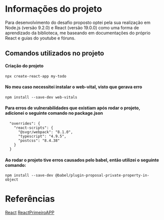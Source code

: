 # Informações do projeto
Para desenvolvimento do desafio proposto optei pela sua realização em Node.js (versão 9.2.0) e React (versão 19.0.0) como uma forma de aprendizado da biblioteca, me baseando em documentações do próprio React e guias do youtube e fóruns.

## Comandos utilizados no projeto

#### Criação do projeto
```
npx create-react-app my-todo
```

#### No meu caso necessitei instalar o web-vital, visto que gerava erro
```
npm install --save-dev web-vitals
```

#### Para erros de vulnerabilidades que existiam após rodar o projeto, adicionei o seguinte comando no package.json
```
  "overrides": {
    "react-scripts": {
      "@svgr/webpack": "8.1.0",
      "typescript": "4.9.5",
      "postcss": "8.4.38"
    }
  }
```

#### Ao rodar o projeto tive erros causados pelo babel, então utilizei o seguinte comando:
```
npm install --save-dev @babel/plugin-proposal-private-property-in-object
```


# Referências
[React](https://react.dev/)
[ReactPrimeiroAPP](https://legacy.reactjs.org/docs/create-a-new-react-app.html)
